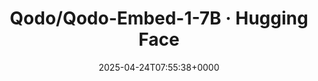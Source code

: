 ---
title: Qodo/Qodo-Embed-1-7B · Hugging Face
slug: 20250424T075538
date: 2025-04-24T07:55:38+0000
params:
  url: https://huggingface.co/Qodo/Qodo-Embed-1-7B
tags:
- ai
- embedding
---